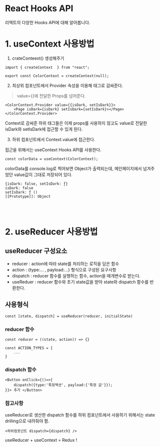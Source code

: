 # React Hooks API

리액트의 다양한 Hooks API에 대해 알아봅니다.

# 1. useContext 사용방법

1. crateConteext() 생성해주기

```
import { createContext  } from "react";

export const ColorContext = createContext(null);
```


2. 최상위 컴포넌트에서 Provider 속성을 이용해 태그로 감싸준다.

> value={}에 전달한 Props를 넘어준다.

```
<ColorContext.Provider value={{isDark, setIsDark}}>
    <Page isDark={isDark} setIsDark={setIsDark}></Page>
</ColorContext.Provider>
```

Context로 감싸준 하위 태그들은 이제 props를 사용하지 않고도 value로 전달한 isDark와 setIsDark에 접근할 수 있게 된다.

3. 하위 컴포넌트에서 Context.value에 접근한다.

접근을 위해서는 useContext Hooks API를 사용한다.

```
const colorData = useContext(ColorContext);
```

colorData를 console.log로 찍어보면 Object가 출력되는데, 메인페이지에서 넘겨주었던 value값이 그대로 저장되어 있다.

```
{isDark: false, setIsDark: ƒ}
isDark: false
setIsDark: ƒ ()
[[Prototype]]: Object
```
<br><br>

# 2. useReducer 사용방법

## useReducer 구성요소
 - reducer : action에 따라 state를 처리하는 로직을 담은 함수
 - action : {type:... , payload:...} 형식으로 구성된 요구사항
 - dispatch : reducer 함수를 실행하는 함수, action을 매개변수로 받는다.
 - useReduer : reducer 함수와 초기 state값을 받아 state와 dispatch 함수를 반환한다.

## 사용형식

```
const [state, dispatch] = useReducer(reducer, initialState)
```

### reducer 함수

```
const reducer = ((state, action)) => {}

const ACTION_TYPES = {
    ...
}
```

### dispatch 함수
```
<Button onClick={()=>{
    dispatch({type:'특정액션', payload:{'특정 값'}});
}}> 추가 </Button>
```

### 참고사항

useReducer로 생산한 dispatch 함수를 하위 컴포넌트에서 사용하기 위해서는 state drilling으로 내려줘야 함. 

```
<하위컴포넌트 dispatch={dispatch} /> 
```

useReducer + useContext = Redux !